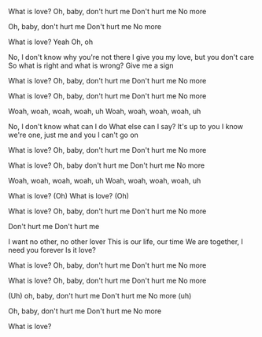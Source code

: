 What is love?
Oh, baby, don't hurt me
Don't hurt me
No more

Oh, baby, don't hurt me
Don't hurt me
No more

What is love?
Yeah
Oh, oh

No, I don't know why you're not there
I give you my love, but you don't care
So what is right and what is wrong?
Give me a sign

What is love?
Oh, baby, don't hurt me
Don't hurt me
No more

What is love?
Oh, baby, don't hurt me
Don't hurt me
No more

Woah, woah, woah, woah, uh
Woah, woah, woah, woah, uh

No, I don't know what can I do
What else can I say? It's up to you
I know we're one, just me and you
I can't go on

What is love?
Oh, baby, don't hurt me
Don't hurt me
No more

What is love?
Oh, baby don't hurt me
Don't hurt me
No more

Woah, woah, woah, woah, uh
Woah, woah, woah, woah, uh

What is love? (Oh)
What is love? (Oh)

What is love?
Oh, baby, don't hurt me
Don't hurt me
No more

Don't hurt me
Don't hurt me

I want no other, no other lover
This is our life, our time
We are together, I need you forever
Is it love?

What is love?
Oh, baby, don't hurt me
Don't hurt me
No more

What is love?
Oh, baby, don't hurt me
Don't hurt me
No more

(Uh) oh, baby, don't hurt me
Don't hurt me
No more (uh)

Oh, baby, don't hurt me
Don't hurt me
No more

What is love?
